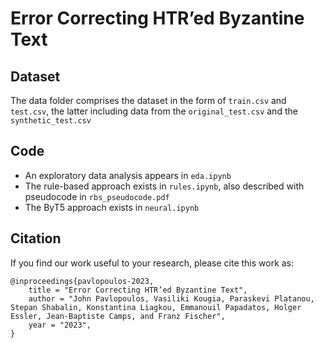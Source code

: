 # Error Correcting HTR’ed Byzantine Text

## Dataset

The data folder comprises the dataset in the form of `train.csv` and `test.csv`, the latter including data from the `original_test.csv` and the `synthetic_test.csv`

## Code

* An exploratory data analysis appears in `eda.ipynb`
* The rule-based approach exists in `rules.ipynb`, also described with pseudocode in `rbs_pseudocode.pdf`
* The ByT5 approach exists in `neural.ipynb`

## Citation

If you find our work useful to your research, please cite this work as:

```
@inproceedings{pavlopoulos-2023,
    title = "Error Correcting HTR’ed Byzantine Text",
    author = "John Pavlopoulos, Vasiliki Kougia, Paraskevi Platanou, Stepan Shabalin, Konstantina Liagkou, Emmanouil Papadatos, Holger Essler, Jean-Baptiste Camps, and Franz Fischer",
    year = "2023",
}
```
